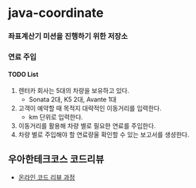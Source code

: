 # java-coordinate
### 좌표계산기 미션을 진행하기 위한 저장소
### 연료 주입 
#### TODO List
1. 렌터카 회사는 5대의 차량을 보유하고 있다.
   - Sonata 2대, K5 2대, Avante 1대
2. 고객이 예약할 때 목적지 대략적인 이동거리를 입력한다.
   - km 단위로 입력한다.
3. 이동거리를 활용해 차량 별로 필요한 연료를 주입한다.
4. 차량 별로 주입해야 할 연료량울 확인할 수 있는 보고서를 생셩한다.
## 우아한테크코스 코드리뷰
* [온라인 코드 리뷰 과정](https://github.com/woowacourse/woowacourse-docs/blob/master/maincourse/README.md)
